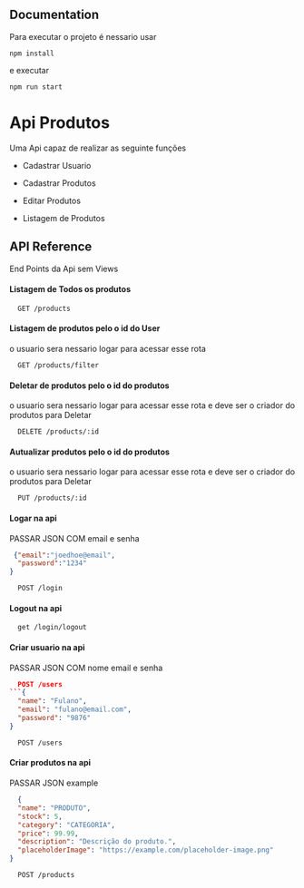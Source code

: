 
## Documentation

Para executar o projeto é nessario usar 

```node
npm install
```
e executar 
```node
npm run start
```



# Api Produtos 

Uma Api capaz de realizar as seguinte funções

- Cadastrar Usuario

- Cadastrar Produtos

- Editar Produtos 

- Listagem de Produtos

## API Reference
End Points da Api sem Views
#### Listagem de Todos os produtos
```http
  GET /products
```

#### Listagem de produtos pelo o id do User
o usuario sera nessario logar para acessar esse rota
```http
  GET /products/filter
```

#### Deletar de produtos pelo o id do produtos
o usuario sera nessario logar para acessar esse rota
e deve ser o criador do produtos para Deletar
```http
  DELETE /products/:id
```



#### Autualizar produtos pelo o id do produtos
o usuario sera nessario logar para acessar esse rota
e deve ser o criador do produtos para Deletar
```http
  PUT /products/:id
```


#### Logar na api 
PASSAR JSON COM email e senha
```json
 {"email":"joedhoe@email",
  "password":"1234"
} 
```

```http
  POST /login
```

#### Logout na api 

```http
  get /login/logout
```

#### Criar usuario na api 
PASSAR JSON COM nome email e senha 

```json
  POST /users
```{
  "name": "Fulano",
  "email": "fulano@email.com",
  "password": "9876"
}
```
```http
  POST /users
```


#### Criar produtos na api 
PASSAR JSON example
```json
  {
  "name": "PRODUTO",
  "stock": 5,
  "category": "CATEGORIA",
  "price": 99.99,
  "description": "Descrição do produto.",
  "placeholderImage": "https://example.com/placeholder-image.png"
}
```

```http
  POST /products
```

